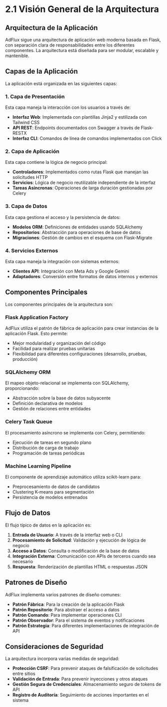 # 2.1 Visión General de la Arquitectura

## Arquitectura de la Aplicación

AdFlux sigue una arquitectura de aplicación web moderna basada en Flask, con separación clara de responsabilidades entre los diferentes componentes. La arquitectura está diseñada para ser modular, escalable y mantenible.

## Capas de la Aplicación

La aplicación está organizada en las siguientes capas:

### 1. Capa de Presentación

Esta capa maneja la interacción con los usuarios a través de:

- **Interfaz Web**: Implementada con plantillas Jinja2 y estilizada con Tailwind CSS
- **API REST**: Endpoints documentados con Swagger a través de Flask-RESTX
- **Interfaz CLI**: Comandos de línea de comandos implementados con Click

### 2. Capa de Aplicación

Esta capa contiene la lógica de negocio principal:

- **Controladores**: Implementados como rutas Flask que manejan las solicitudes HTTP
- **Servicios**: Lógica de negocio reutilizable independiente de la interfaz
- **Tareas Asíncronas**: Operaciones de larga duración gestionadas por Celery

### 3. Capa de Datos

Esta capa gestiona el acceso y la persistencia de datos:

- **Modelos ORM**: Definiciones de entidades usando SQLAlchemy
- **Repositorios**: Abstracción para operaciones de base de datos
- **Migraciones**: Gestión de cambios en el esquema con Flask-Migrate

### 4. Servicios Externos

Esta capa maneja la integración con sistemas externos:

- **Clientes API**: Integración con Meta Ads y Google Gemini
- **Adaptadores**: Conversión entre formatos de datos internos y externos

## Componentes Principales

Los componentes principales de la arquitectura son:

### Flask Application Factory

AdFlux utiliza el patrón de fábrica de aplicación para crear instancias de la aplicación Flask. Esto permite:

- Mejor modularidad y organización del código
- Facilidad para realizar pruebas unitarias
- Flexibilidad para diferentes configuraciones (desarrollo, pruebas, producción)

### SQLAlchemy ORM

El mapeo objeto-relacional se implementa con SQLAlchemy, proporcionando:

- Abstracción sobre la base de datos subyacente
- Definición declarativa de modelos
- Gestión de relaciones entre entidades

### Celery Task Queue

El procesamiento asíncrono se implementa con Celery, permitiendo:

- Ejecución de tareas en segundo plano
- Distribución de carga de trabajo
- Programación de tareas periódicas

### Machine Learning Pipeline

El componente de aprendizaje automático utiliza scikit-learn para:

- Preprocesamiento de datos de candidatos
- Clustering K-means para segmentación
- Persistencia de modelos entrenados

## Flujo de Datos

El flujo típico de datos en la aplicación es:

1. **Entrada de Usuario**: A través de la interfaz web o CLI
2. **Procesamiento de Solicitud**: Validación y ejecución de lógica de negocio
3. **Acceso a Datos**: Consulta o modificación de la base de datos
4. **Integración Externa**: Comunicación con APIs de terceros cuando sea necesario
5. **Respuesta**: Renderización de plantillas HTML o respuestas JSON

## Patrones de Diseño

AdFlux implementa varios patrones de diseño comunes:

- **Patrón Fábrica**: Para la creación de la aplicación Flask
- **Patrón Repositorio**: Para abstraer el acceso a datos
- **Patrón Comando**: Para implementar operaciones CLI
- **Patrón Observador**: Para el sistema de eventos y notificaciones
- **Patrón Estrategia**: Para diferentes implementaciones de integración de API

## Consideraciones de Seguridad

La arquitectura incorpora varias medidas de seguridad:

- **Protección CSRF**: Para prevenir ataques de falsificación de solicitudes entre sitios
- **Validación de Entrada**: Para prevenir inyecciones y otros ataques
- **Gestión Segura de Credenciales**: Almacenamiento seguro de tokens de API
- **Registro de Auditoría**: Seguimiento de acciones importantes en el sistema
